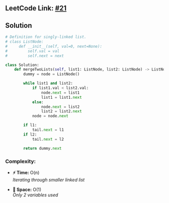 ## **LeetCode Link:** [#21](https://neetcode.io/problems/merge-two-sorted-linked-lists/) 

## **Solution**
```python
# Definition for singly-linked list.
# class ListNode:
#     def __init__(self, val=0, next=None):
#         self.val = val
#         self.next = next

class Solution:
    def mergeTwoLists(self, list1: ListNode, list2: ListNode) -> ListNode:
        dummy = node = ListNode()

        while list1 and list2:
            if list1.val < list2.val:
                node.next = list1
                list1 = list1.next
            else:
                node.next = list2
                list2 = list2.next
            node = node.next

        if l1:
			tail.next = l1
		if l2:
		    tail.next = l2

        return dummy.next
```

### **Complexity:**
- **⚡ Time:** O(n)  
*Iterating through smaller linked list*  

- **💾 Space:** O(1)  
*Only 2 variables used*
